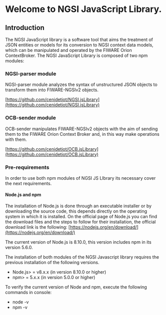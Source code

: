 # Welcome to NGSI JavaScript Library.

## Introduction

The NGSI JavaScript library is a software tool that aims the treatment of JSON entities or models for its conversion to NGSI context data models, which can be manipulated and operated by the FIWARE Orion ContextBroker.
The NGSI JavaScript Library is composed of two npm modules:

### NGSI-parser module

NGSI-parser module analyzes the syntax of unstructured JSON objects to transform them into FIWARE-NGSIv2 objects.

[https://github.com/cenidetiot/NGSI.jsLibrary](https://github.com/cenidetiot/NGSI.jsLibrary)

### OCB-sender module
OCB-sender manipulates FIWARE-NGSIv2 objects with the aim of sending them to the FIWARE Orion Context Broker and, in this way make operations with them.

[https://github.com/cenidetiot/OCB.jsLibrary](https://github.com/cenidetiot/OCB.jsLibrary)

### Pre-requirements

In order to use both npm modules of NGSI JS LIbrary its necessary cover the next requirements.

#### Node.js and npm

The installation of Node.js is done through an executable installer or by downloading the source code, this depends directly on the operating system in which it is installed. On the official page of Node.js you can find the download files and the steps to follow for their installation, the official download link is the following:
[https://nodejs.org/en/download/](https://nodejs.org/en/download/)

The current version of Node.js is 8.10.0, this version includes npm in its version 5.6.0.

The installation of both modules of the NGSI Javascript library requires the previous installation of the following versions.

* Node.js> = v8.x.x (in version 8.10.0 or higher)
* npm> = 5.x.x (in version 5.0.0 or higher)

To verify the current version of Node and npm, execute the following commands in console:

* node -v
* npm -v

